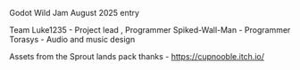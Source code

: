 Godot Wild Jam August 2025 entry

Team 
Luke1235 - Project lead , Programmer
Spiked-Wall-Man - Programmer
Torasys - Audio and music design

Assets from the Sprout lands pack thanks - https://cupnooble.itch.io/
